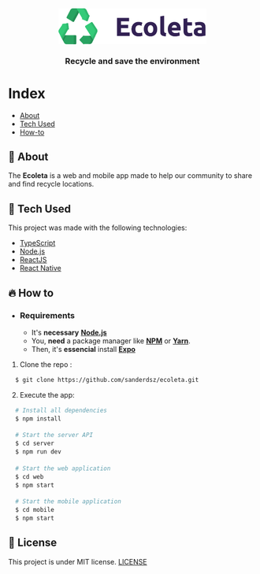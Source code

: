 <h3 align="center">
    <img alt="Logo" title="#logo" width="300px" src=".github/logo.png">
    <br><br>
    <b>Recycle and save the environment</b> 
</h3>

# Index

<!--- [Documentation](#documentation)-->

- [About](#about)
- [Tech Used](#tech-used)
- [How-to](#how-to)

<a id="about"></a>

## :bookmark: About

The <strong>Ecoleta</strong> is a web and mobile app made to help our community to share and find recycle locations.

<a id="documentation"></a>

<!--
## :books: Documentation
Check the **[DOCUMENTATION](DOCUMENTATION.md)** to know how to use the basic commands for **TypeScript**, **Node**, **ReactJS** and **React Native**.
-->

<a id="tech-used"></a>

## :rocket: Tech Used

This project was made with the following technologies:

- [TypeScript](https://www.typescriptlang.org/)
- [Node.js](https://nodejs.org/en/)
- [ReactJS](https://reactjs.org/)
- [React Native](https://reactnative.dev/)

<a id="how-to"></a>

## :fire: How to

- ### **Requirements**

  - It's **necessary** **[Node.js](https://nodejs.org/en/)**
  - You, **need** a package manager like **[NPM](https://www.npmjs.com/)** or **[Yarn](https://yarnpkg.com/)**.
  - Then, it's **essencial** install **[Expo](https://expo.io/)**

1. Clone the repo :

```sh
  $ git clone https://github.com/sanderdsz/ecoleta.git
```

2. Execute the app:

```sh
  # Install all dependencies
  $ npm install

  # Start the server API
  $ cd server
  $ npm run dev

  # Start the web application
  $ cd web
  $ npm start

  # Start the mobile application
  $ cd mobile
  $ npm start
```

## :memo: License

This project is under MIT license. [LICENSE](LICENSE.md)
